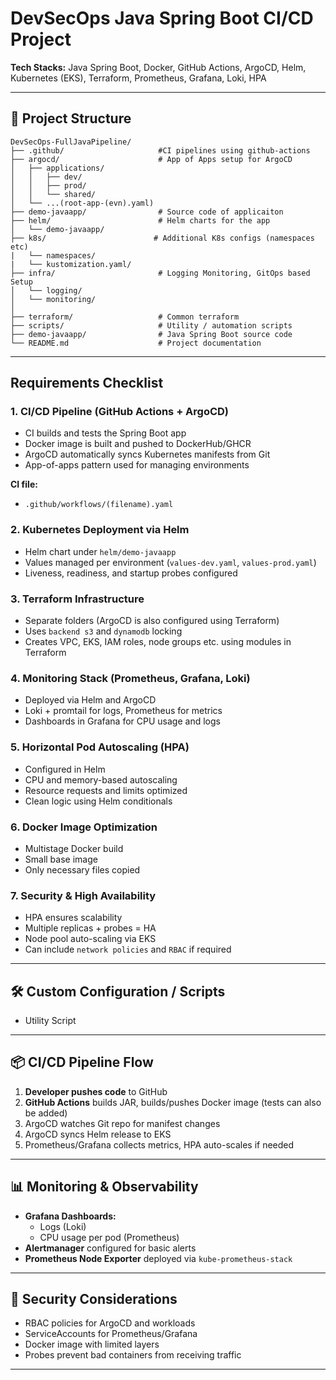 # DevSecOps Java Spring Boot CI/CD Project

**Tech Stacks:** Java Spring Boot, Docker, GitHub Actions, ArgoCD, Helm, Kubernetes (EKS), Terraform, Prometheus, Grafana, Loki, HPA

---

## 📁 Project Structure

```
DevSecOps-FullJavaPipeline/
├── .github/                     #CI pipelines using github-actions
├── argocd/                      # App of Apps setup for ArgoCD
│   ├── applications/
│   │   ├── dev/
│   │   ├── prod/
│   │   └── shared/
│   └── ...(root-app-(evn).yaml) 
├── demo-javaapp/                # Source code of applicaiton
├── helm/                        # Helm charts for the app
│   └── demo-javaapp/
├── k8s/                        # Additional K8s configs (namespaces etc)
|   └── namespaces/
|   └── kustomization.yaml/                        
├── infra/                       # Logging Monitoring, GitOps based Setup
│   └── logging/
│   └── monitoring/
│   
├── terraform/                   # Common terraform 
├── scripts/                     # Utility / automation scripts
├── demo-javaapp/                # Java Spring Boot source code
└── README.md                    # Project documentation
```

---

## Requirements Checklist

### 1. **CI/CD Pipeline (GitHub Actions + ArgoCD)**

-  CI builds and tests the Spring Boot app
-  Docker image is built and pushed to DockerHub/GHCR
-  ArgoCD automatically syncs Kubernetes manifests from Git
-  App-of-apps pattern used for managing environments

**CI file:**
- `.github/workflows/(filename).yaml`

### 2.  **Kubernetes Deployment via Helm**

-  Helm chart under `helm/demo-javaapp`
-  Values managed per environment (`values-dev.yaml`, `values-prod.yaml`)
-  Liveness, readiness, and startup probes configured

### 3.  **Terraform Infrastructure**

-  Separate folders (ArgoCD is also configured using Terraform)
-  Uses `backend s3` and `dynamodb` locking
-  Creates VPC, EKS, IAM roles, node groups etc. using modules in Terraform

### 4.  **Monitoring Stack (Prometheus, Grafana, Loki)**

-  Deployed via Helm and ArgoCD 
-  Loki + promtail for logs, Prometheus for metrics
-  Dashboards in Grafana for CPU usage and logs

### 5.  **Horizontal Pod Autoscaling (HPA)**

-  Configured in Helm
-  CPU and memory-based autoscaling
-  Resource requests and limits optimized
-  Clean logic using Helm conditionals

### 6.  **Docker Image Optimization**

-  Multistage Docker build 
-  Small base image 
-  Only necessary files copied

### 7.  **Security & High Availability**

-  HPA ensures scalability
-  Multiple replicas + probes = HA
-  Node pool auto-scaling via EKS
-  Can include `network policies` and `RBAC` if required

---

## 🛠️ Custom Configuration / Scripts

- Utility Script

---

## 📦 CI/CD Pipeline Flow

1. **Developer pushes code** to GitHub
2. **GitHub Actions** builds JAR, builds/pushes Docker image (tests can also be added)
3. ArgoCD watches Git repo for manifest changes
4. ArgoCD syncs Helm release to EKS
5. Prometheus/Grafana collects metrics, HPA auto-scales if needed

---

## 📊 Monitoring & Observability

- **Grafana Dashboards:**
  - Logs (Loki)
  - CPU usage per pod (Prometheus)
- **Alertmanager** configured for basic alerts
- **Prometheus Node Exporter** deployed via `kube-prometheus-stack`

---

## 🔐 Security Considerations

- RBAC policies for ArgoCD and workloads
- ServiceAccounts for Prometheus/Grafana
- Docker image with limited layers
- Probes prevent bad containers from receiving traffic

---
